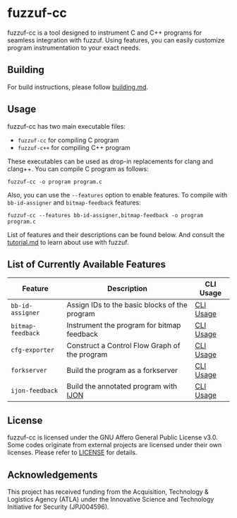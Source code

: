 # fuzzuf-cc

fuzzuf-cc is a tool designed to instrument C and C++ programs for seamless integration with fuzzuf. Using features, you can easily customize program instrumentation to your exact needs.

## Building

For build instructions, please follow [building.md](./docs/building.md).

## Usage

fuzzuf-cc has two main executable files:

- `fuzzuf-cc` for compiling C program
- `fuzzuf-c++` for compiling C++ program

These executables can be used as drop-in replacements for clang and clang++. You can compile C program as follows:

```shell
fuzzuf-cc -o program program.c
```

Also, you can use the `--features` option to enable features. To compile with `bb-id-assigner` and `bitmap-feedback` features:

```shell
fuzzuf-cc --features bb-id-assigner,bitmap-feedback -o program program.c
```

List of features and their descriptions can be found below. And consult the [tutorial.md](https://github.com/fuzzuf/fuzzuf/blob/master/docs/tutorial.md) to learn about use with fuzzuf.

## List of Currently Available Features

| Feature           | Description                                                                                                                | CLI Usage                                       |
|-------------------|----------------------------------------------------------------------------------------------------------------------------|-------------------------------------------------|
| `bb-id-assigner`  | Assign IDs to the basic blocks of the program                                                                              | [CLI Usage](./docs/features/bb-id-assigner.md)  |
| `bitmap-feedback` | Instrument the program for bitmap feedback                                                                                 | [CLI Usage](./docs/features/bitmap-feedback.md) |
| `cfg-exporter`    | Construct a Control Flow Graph of the program                                                                              | [CLI Usage](./docs/features/cfg-exporter.md)    |
| `forkserver`      | Build the program as a forkserver                                                                                          | [CLI Usage](./docs/features/forkserver.md)      |
| `ijon-feedback`   | Build the annotated program with [IJON](https://github.com/fuzzuf/fuzzuf/blob/master/docs/algorithms/ijon/algorithm_en.md) | [CLI Usage](./docs/features/ijon-feedback.md)   |

## License

fuzzuf-cc is licensed under the GNU Affero General Public License v3.0. Some codes originate from external projects are licensed under their own licenses. Please refer to [LICENSE](./LICENSE) for details.

## Acknowledgements

This project has received funding from the Acquisition, Technology & Logistics Agency (ATLA) under the Innovative Science and Technology Initiative for Security (JPJ004596).
